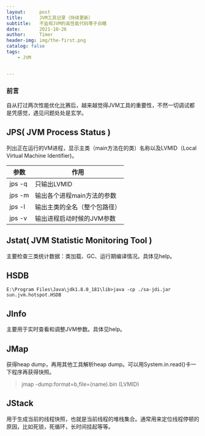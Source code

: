 ```yaml
---
layout:     post
title:      JVM工具记录（持续更新）
subtitle:   不监视JVM的高性能代码等于白瞎
date:       2021-10-26
author:     Timer
header-img: img/the-first.png
catalog: false
tags:
    - JVM


---
```


### 前言

​		自从打过两次性能优化比赛后，越来越觉得JVM工具的重要性，不然一切调试都是凭感觉，遇见问题处处是玄学。



## JPS( JVM Process Status )

列出正在运行的VM进程，显示主类（main方法在的类）名称以及LVMID（Local Virtual Machine Identifier)。

| 参数   | 作用                         |
| ------ | ---------------------------- |
| jps -q | 只输出LVMID                  |
| jps -m | 输出各个进程main方法的参数   |
| jps -l | 输出主类的全名（整个包路径） |
| jps -v | 输出进程启动时候的JVM参数    |

  



## Jstat( JVM Statistic Monitoring Tool )

主要检查三类统计数据：类加载、GC、运行期编译情况。具体见help。

  

## HSDB	

```shell
E:\Program Files\Java\jdk1.8.0_181\lib>java -cp ./sa-jdi.jar sun.jvm.hotspot.HSDB
```



## JInfo

主要用于实时查看和调整JVM参数。具体见help。

  



## JMap

获得heap dump，再用其他工具解析heap dump。可以用System.in.read()卡一下程序再获得快照。

> jmap -dump:format=b,file=(name).bin (LVMID)

  



## JStack

用于生成当前的线程快照，也就是当前线程的堆栈集合。通常用来定位线程停顿的原因，比如死锁，死循环，长时间挂起等等。









